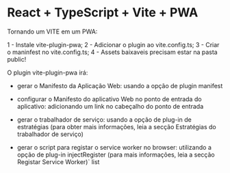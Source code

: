 # React + TypeScript + Vite + PWA

Tornando um VITE em um PWA:

1 - Instale vite-plugin-pwa;
2 - Adicionar o plugin ao vite.config.ts;
3 - Criar o maninfest no vite.config.ts;
4 - Assets baixaveis precisam estar na pasta public!

O plugin vite-plugin-pwa irá:

- gerar o Manifesto da Aplicação Web: usando a opção de plugin manifest

- configurar o Manifesto do aplicativo Web no ponto de entrada do aplicativo: adicionando um link no cabeçalho do ponto de entrada

- gerar o trabalhador de serviço: usando a opção de plug-in de estratégias (para obter mais informações, leia a secção Estratégias do trabalhador de serviço)

- gerar o script para registar o service worker no browser: utilizando a opção de plug-in injectRegister (para mais informações, leia a secção Registar Service Worker)` list
